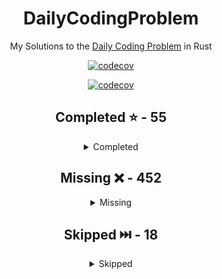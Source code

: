 <div align="center">

# DailyCodingProblem

My Solutions to the [Daily Coding Problem](https://www.dailycodingproblem.com/) in Rust

[![codecov](https://codecov.io/gh/Frazzer951/DailyCodingProblemRust/branch/main/graph/badge.svg?token=BBF04PUALA)](https://codecov.io/gh/Frazzer951/DailyCodingProblemRust)

[![codecov](https://codecov.io/gh/Frazzer951/DailyCodingProblemRust/branch/main/graphs/sunburst.svg?token=BBF04PUALA
)](https://codecov.io/gh/Frazzer951/DailyCodingProblemRust)



<!-- start completed section -->
## Completed ⭐️ - 55
<details><summary>Completed</summary>
<p>

 - [Problem 001](src/problems/problems_001_010/problem_001.rs) - Easy
 - [Problem 002](src/problems/problems_001_010/problem_002.rs) - Hard
 - [Problem 003](src/problems/problems_001_010/problem_003.rs) - Medium
 - [Problem 004](src/problems/problems_001_010/problem_004.rs) - Hard
 - [Problem 007](src/problems/problems_001_010/problem_007.rs) - Medium
 - [Problem 008](src/problems/problems_001_010/problem_008.rs) - Easy
 - [Problem 009](src/problems/problems_001_010/problem_009.rs) - Hard
 - [Problem 011](src/problems/problems_011_020/problem_011.rs) - Medium
 - [Problem 012](src/problems/problems_011_020/problem_012.rs) - Hard
 - [Problem 013](src/problems/problems_011_020/problem_013.rs) - Hard
 - [Problem 014](src/problems/problems_011_020/problem_014.rs) - Medium
 - [Problem 016](src/problems/problems_011_020/problem_016.rs) - Easy
 - [Problem 017](src/problems/problems_011_020/problem_017.rs) - Hard
 - [Problem 018](src/problems/problems_011_020/problem_018.rs) - Hard
 - [Problem 019](src/problems/problems_011_020/problem_019.rs) - Medium
 - [Problem 021](src/problems/problems_021_030/problem_021.rs) - Easy
 - [Problem 022](src/problems/problems_021_030/problem_022.rs) - Medium
 - [Problem 023](src/problems/problems_021_030/problem_023.rs) - Easy
 - [Problem 025](src/problems/problems_021_030/problem_025.rs) - Hard
 - [Problem 027](src/problems/problems_021_030/problem_027.rs) - Easy
 - [Problem 028](src/problems/problems_021_030/problem_028.rs) - Medium
 - [Problem 029](src/problems/problems_021_030/problem_029.rs) - Easy
 - [Problem 030](src/problems/problems_021_030/problem_030.rs) - Medium
 - [Problem 031](src/problems/problems_031_040/problem_031.rs) - Easy
 - [Problem 033](src/problems/problems_031_040/problem_033.rs) - Easy
 - [Problem 034](src/problems/problems_031_040/problem_034.rs) - Medium
 - [Problem 035](src/problems/problems_031_040/problem_035.rs) - Hard
 - [Problem 036](src/problems/problems_031_040/problem_036.rs) - Medium
 - [Problem 037](src/problems/problems_031_040/problem_037.rs) - Easy
 - [Problem 038](src/problems/problems_031_040/problem_038.rs) - Hard
 - [Problem 039](src/problems/problems_031_040/problem_039.rs) - Medium
 - [Problem 040](src/problems/problems_031_040/problem_040.rs) - Hard
 - [Problem 041](src/problems/problems_041_050/problem_041.rs) - Medium
 - [Problem 043](src/problems/problems_041_050/problem_043.rs) - Easy
 - [Problem 044](src/problems/problems_041_050/problem_044.rs) - Medium
 - [Problem 045](src/problems/problems_041_050/problem_045.rs) - Easy
 - [Problem 047](src/problems/problems_041_050/problem_047.rs) - Easy
 - [Problem 049](src/problems/problems_041_050/problem_049.rs) - Medium
 - [Problem 050](src/problems/problems_041_050/problem_050.rs) - Easy
 - [Problem 052](src/problems/problems_051_060/problem_052.rs) - Hard
 - [Problem 053](src/problems/problems_051_060/problem_053.rs) - Medium
 - [Problem 054](src/problems/problems_051_060/problem_054.rs) - Hard
 - [Problem 055](src/problems/problems_051_060/problem_055.rs) - Easy
 - [Problem 057](src/problems/problems_051_060/problem_057.rs) - Medium
 - [Problem 058](src/problems/problems_051_060/problem_058.rs) - Medium
 - [Problem 061](src/problems/problems_061_070/problem_061.rs) - Medium
 - [Problem 062](src/problems/problems_061_070/problem_062.rs) - Medium
 - [Problem 063](src/problems/problems_061_070/problem_063.rs) - Easy
 - [Problem 065](src/problems/problems_061_070/problem_065.rs) - Easy
 - [Problem 068](src/problems/problems_061_070/problem_068.rs) - Medium
 - [Problem 338](src/problems/problems_331_340/problem_338.rs) - Medium
 - [Problem 339](src/problems/problems_331_340/problem_339.rs) - Easy
 - [Problem 340](src/problems/problems_331_340/problem_340.rs) - Easy
 - [Problem 342](src/problems/problems_341_350/problem_342.rs) - Medium
 - [Problem 343](src/problems/problems_341_350/problem_343.rs) - Medium

</p>
</details>

<!-- end completed section -->

<!-- start missing section -->
## Missing ❌️ - 452
<details><summary>Missing</summary>
<p>

 - [Problem 069](src/problems/problems_061_070/problem_069.rs) - Easy
 - [Problem 070](src/problems/problems_061_070/problem_070.rs) - Easy
 - [Problem 071](src/problems/problems_071_080/problem_071.rs) - Easy
 - [Problem 072](src/problems/problems_071_080/problem_072.rs) - Hard
 - [Problem 073](src/problems/problems_071_080/problem_073.rs) - Easy
 - [Problem 074](src/problems/problems_071_080/problem_074.rs) - Medium
 - [Problem 075](src/problems/problems_071_080/problem_075.rs) - Hard
 - [Problem 076](src/problems/problems_071_080/problem_076.rs) - Medium
 - [Problem 077](src/problems/problems_071_080/problem_077.rs) - Easy
 - [Problem 078](src/problems/problems_071_080/problem_078.rs) - Medium
 - [Problem 079](src/problems/problems_071_080/problem_079.rs) - Medium
 - [Problem 080](src/problems/problems_071_080/problem_080.rs) - Easy
 - [Problem 081](src/problems/problems_081_090/problem_081.rs) - Easy
 - [Problem 082](src/problems/problems_081_090/problem_082.rs) - Easy
 - [Problem 083](src/problems/problems_081_090/problem_083.rs) - Medium
 - [Problem 084](src/problems/problems_081_090/problem_084.rs) - Medium
 - [Problem 085](src/problems/problems_081_090/problem_085.rs) - Medium
 - [Problem 086](src/problems/problems_081_090/problem_086.rs) - Medium
 - [Problem 087](src/problems/problems_081_090/problem_087.rs) - Hard
 - [Problem 088](src/problems/problems_081_090/problem_088.rs) - Medium
 - [Problem 089](src/problems/problems_081_090/problem_089.rs) - Medium
 - [Problem 090](src/problems/problems_081_090/problem_090.rs) - Medium
 - [Problem 091](src/problems/problems_091_100/problem_091.rs) - Easy
 - [Problem 092](src/problems/problems_091_100/problem_092.rs) - Hard
 - [Problem 093](src/problems/problems_091_100/problem_093.rs) - Hard
 - [Problem 094](src/problems/problems_091_100/problem_094.rs) - Easy
 - [Problem 095](src/problems/problems_091_100/problem_095.rs) - Hard
 - [Problem 096](src/problems/problems_091_100/problem_096.rs) - Easy
 - [Problem 097](src/problems/problems_091_100/problem_097.rs) - Medium
 - [Problem 098](src/problems/problems_091_100/problem_098.rs) - Easy
 - [Problem 099](src/problems/problems_091_100/problem_099.rs) - Medium
 - [Problem 100](src/problems/problems_091_100/problem_100.rs) - Easy
 - [Problem 101](src/problems/problems_101_110/problem_101.rs) - Easy
 - [Problem 102](src/problems/problems_101_110/problem_102.rs) - Medium
 - [Problem 103](src/problems/problems_101_110/problem_103.rs) - Medium
 - [Problem 104](src/problems/problems_101_110/problem_104.rs) - Easy
 - [Problem 105](src/problems/problems_101_110/problem_105.rs) - Easy
 - [Problem 106](src/problems/problems_101_110/problem_106.rs) - Medium
 - [Problem 107](src/problems/problems_101_110/problem_107.rs) - Easy
 - [Problem 108](src/problems/problems_101_110/problem_108.rs) - Easy
 - [Problem 109](src/problems/problems_101_110/problem_109.rs) - Medium
 - [Problem 110](src/problems/problems_101_110/problem_110.rs) - Medium
 - [Problem 111](src/problems/problems_111_120/problem_111.rs) - Hard
 - [Problem 112](src/problems/problems_111_120/problem_112.rs) - Hard
 - [Problem 113](src/problems/problems_111_120/problem_113.rs) - Medium
 - [Problem 114](src/problems/problems_111_120/problem_114.rs) - Hard
 - [Problem 115](src/problems/problems_111_120/problem_115.rs) - Hard
 - [Problem 116](src/problems/problems_111_120/problem_116.rs) - Medium
 - [Problem 117](src/problems/problems_111_120/problem_117.rs) - Easy
 - [Problem 118](src/problems/problems_111_120/problem_118.rs) - Easy
 - [Problem 119](src/problems/problems_111_120/problem_119.rs) - Medium
 - [Problem 120](src/problems/problems_111_120/problem_120.rs) - Medium
 - [Problem 121](src/problems/problems_121_130/problem_121.rs) - Hard
 - [Problem 122](src/problems/problems_121_130/problem_122.rs) - Medium
 - [Problem 123](src/problems/problems_121_130/problem_123.rs) - Hard
 - [Problem 124](src/problems/problems_121_130/problem_124.rs) - Easy
 - [Problem 125](src/problems/problems_121_130/problem_125.rs) - Easy
 - [Problem 126](src/problems/problems_121_130/problem_126.rs) - Medium
 - [Problem 127](src/problems/problems_121_130/problem_127.rs) - Easy
 - [Problem 128](src/problems/problems_121_130/problem_128.rs) - Medium
 - [Problem 129](src/problems/problems_121_130/problem_129.rs) - Medium
 - [Problem 130](src/problems/problems_121_130/problem_130.rs) - Medium
 - [Problem 131](src/problems/problems_131_140/problem_131.rs) - Medium
 - [Problem 132](src/problems/problems_131_140/problem_132.rs) - Easy
 - [Problem 133](src/problems/problems_131_140/problem_133.rs) - Medium
 - [Problem 134](src/problems/problems_131_140/problem_134.rs) - Easy
 - [Problem 135](src/problems/problems_131_140/problem_135.rs) - Easy
 - [Problem 136](src/problems/problems_131_140/problem_136.rs) - Medium
 - [Problem 137](src/problems/problems_131_140/problem_137.rs) - Medium
 - [Problem 138](src/problems/problems_131_140/problem_138.rs) - Hard
 - [Problem 139](src/problems/problems_131_140/problem_139.rs) - Medium
 - [Problem 140](src/problems/problems_131_140/problem_140.rs) - Medium
 - [Problem 141](src/problems/problems_141_150/problem_141.rs) - Hard
 - [Problem 142](src/problems/problems_141_150/problem_142.rs) - Hard
 - [Problem 143](src/problems/problems_141_150/problem_143.rs) - Medium
 - [Problem 144](src/problems/problems_141_150/problem_144.rs) - Medium
 - [Problem 145](src/problems/problems_141_150/problem_145.rs) - Easy
 - [Problem 146](src/problems/problems_141_150/problem_146.rs) - Medium
 - [Problem 147](src/problems/problems_141_150/problem_147.rs) - Hard
 - [Problem 148](src/problems/problems_141_150/problem_148.rs) - Medium
 - [Problem 149](src/problems/problems_141_150/problem_149.rs) - Hard
 - [Problem 150](src/problems/problems_141_150/problem_150.rs) - Hard
 - [Problem 151](src/problems/problems_151_160/problem_151.rs) - Medium
 - [Problem 152](src/problems/problems_151_160/problem_152.rs) - Medium
 - [Problem 153](src/problems/problems_151_160/problem_153.rs) - Hard
 - [Problem 154](src/problems/problems_151_160/problem_154.rs) - Easy
 - [Problem 155](src/problems/problems_151_160/problem_155.rs) - Medium
 - [Problem 156](src/problems/problems_151_160/problem_156.rs) - Medium
 - [Problem 157](src/problems/problems_151_160/problem_157.rs) - Easy
 - [Problem 158](src/problems/problems_151_160/problem_158.rs) - Medium
 - [Problem 159](src/problems/problems_151_160/problem_159.rs) - Easy
 - [Problem 160](src/problems/problems_151_160/problem_160.rs) - Hard
 - [Problem 161](src/problems/problems_161_170/problem_161.rs) - Easy
 - [Problem 162](src/problems/problems_161_170/problem_162.rs) - Medium
 - [Problem 163](src/problems/problems_161_170/problem_163.rs) - Hard
 - [Problem 164](src/problems/problems_161_170/problem_164.rs) - Medium
 - [Problem 165](src/problems/problems_161_170/problem_165.rs) - Medium
 - [Problem 166](src/problems/problems_161_170/problem_166.rs) - Medium
 - [Problem 167](src/problems/problems_161_170/problem_167.rs) - Hard
 - [Problem 168](src/problems/problems_161_170/problem_168.rs) - Medium
 - [Problem 169](src/problems/problems_161_170/problem_169.rs) - Medium
 - [Problem 170](src/problems/problems_161_170/problem_170.rs) - Medium
 - [Problem 171](src/problems/problems_171_180/problem_171.rs) - Easy
 - [Problem 172](src/problems/problems_171_180/problem_172.rs) - Medium
 - [Problem 173](src/problems/problems_171_180/problem_173.rs) - Easy
 - [Problem 174](src/problems/problems_171_180/problem_174.rs) - Medium
 - [Problem 175](src/problems/problems_171_180/problem_175.rs) - Easy
 - [Problem 176](src/problems/problems_171_180/problem_176.rs) - Easy
 - [Problem 177](src/problems/problems_171_180/problem_177.rs) - Easy
 - [Problem 178](src/problems/problems_171_180/problem_178.rs) - Hard
 - [Problem 179](src/problems/problems_171_180/problem_179.rs) - Medium
 - [Problem 180](src/problems/problems_171_180/problem_180.rs) - Medium
 - [Problem 181](src/problems/problems_181_190/problem_181.rs) - Hard
 - [Problem 182](src/problems/problems_181_190/problem_182.rs) - Medium
 - [Problem 183](src/problems/problems_181_190/problem_183.rs) - Hard
 - [Problem 184](src/problems/problems_181_190/problem_184.rs) - Easy
 - [Problem 185](src/problems/problems_181_190/problem_185.rs) - Easy
 - [Problem 186](src/problems/problems_181_190/problem_186.rs) - Hard
 - [Problem 187](src/problems/problems_181_190/problem_187.rs) - Easy
 - [Problem 188](src/problems/problems_181_190/problem_188.rs) - Medium
 - [Problem 189](src/problems/problems_181_190/problem_189.rs) - Easy
 - [Problem 190](src/problems/problems_181_190/problem_190.rs) - Medium
 - [Problem 191](src/problems/problems_191_200/problem_191.rs) - Easy
 - [Problem 192](src/problems/problems_191_200/problem_192.rs) - Medium
 - [Problem 193](src/problems/problems_191_200/problem_193.rs) - Hard
 - [Problem 194](src/problems/problems_191_200/problem_194.rs) - Easy
 - [Problem 195](src/problems/problems_191_200/problem_195.rs) - Hard
 - [Problem 196](src/problems/problems_191_200/problem_196.rs) - Easy
 - [Problem 197](src/problems/problems_191_200/problem_197.rs) - Easy
 - [Problem 198](src/problems/problems_191_200/problem_198.rs) - Medium
 - [Problem 199](src/problems/problems_191_200/problem_199.rs) - Hard
 - [Problem 200](src/problems/problems_191_200/problem_200.rs) - Hard
 - [Problem 201](src/problems/problems_201_210/problem_201.rs) - Easy
 - [Problem 202](src/problems/problems_201_210/problem_202.rs) - Easy
 - [Problem 203](src/problems/problems_201_210/problem_203.rs) - Medium
 - [Problem 204](src/problems/problems_201_210/problem_204.rs) - Easy
 - [Problem 205](src/problems/problems_201_210/problem_205.rs) - Easy
 - [Problem 206](src/problems/problems_201_210/problem_206.rs) - Easy
 - [Problem 207](src/problems/problems_201_210/problem_207.rs) - Medium
 - [Problem 208](src/problems/problems_201_210/problem_208.rs) - Medium
 - [Problem 209](src/problems/problems_201_210/problem_209.rs) - Hard
 - [Problem 210](src/problems/problems_201_210/problem_210.rs) - Easy
 - [Problem 211](src/problems/problems_211_220/problem_211.rs) - Medium
 - [Problem 212](src/problems/problems_211_220/problem_212.rs) - Easy
 - [Problem 213](src/problems/problems_211_220/problem_213.rs) - Medium
 - [Problem 214](src/problems/problems_211_220/problem_214.rs) - Easy
 - [Problem 215](src/problems/problems_211_220/problem_215.rs) - Medium
 - [Problem 216](src/problems/problems_211_220/problem_216.rs) - Medium
 - [Problem 217](src/problems/problems_211_220/problem_217.rs) - Hard
 - [Problem 218](src/problems/problems_211_220/problem_218.rs) - Medium
 - [Problem 219](src/problems/problems_211_220/problem_219.rs) - Hard
 - [Problem 220](src/problems/problems_211_220/problem_220.rs) - Medium
 - [Problem 221](src/problems/problems_221_230/problem_221.rs) - Easy
 - [Problem 222](src/problems/problems_221_230/problem_222.rs) - Medium
 - [Problem 223](src/problems/problems_221_230/problem_223.rs) - Hard
 - [Problem 224](src/problems/problems_221_230/problem_224.rs) - Easy
 - [Problem 225](src/problems/problems_221_230/problem_225.rs) - Easy
 - [Problem 226](src/problems/problems_221_230/problem_226.rs) - Hard
 - [Problem 227](src/problems/problems_221_230/problem_227.rs) - Easy
 - [Problem 228](src/problems/problems_221_230/problem_228.rs) - Medium
 - [Problem 229](src/problems/problems_221_230/problem_229.rs) - Medium
 - [Problem 230](src/problems/problems_221_230/problem_230.rs) - Medium
 - [Problem 231](src/problems/problems_231_240/problem_231.rs) - Easy
 - [Problem 232](src/problems/problems_231_240/problem_232.rs) - Easy
 - [Problem 233](src/problems/problems_231_240/problem_233.rs) - Easy
 - [Problem 234](src/problems/problems_231_240/problem_234.rs) - Hard
 - [Problem 235](src/problems/problems_231_240/problem_235.rs) - Hard
 - [Problem 236](src/problems/problems_231_240/problem_236.rs) - Medium
 - [Problem 237](src/problems/problems_231_240/problem_237.rs) - Easy
 - [Problem 238](src/problems/problems_231_240/problem_238.rs) - Hard
 - [Problem 239](src/problems/problems_231_240/problem_239.rs) - Medium
 - [Problem 240](src/problems/problems_231_240/problem_240.rs) - Hard
 - [Problem 241](src/problems/problems_241_250/problem_241.rs) - Easy
 - [Problem 242](src/problems/problems_241_250/problem_242.rs) - Hard
 - [Problem 243](src/problems/problems_241_250/problem_243.rs) - Medium
 - [Problem 244](src/problems/problems_241_250/problem_244.rs) - Easy
 - [Problem 245](src/problems/problems_241_250/problem_245.rs) - Medium
 - [Problem 246](src/problems/problems_241_250/problem_246.rs) - Medium
 - [Problem 247](src/problems/problems_241_250/problem_247.rs) - Easy
 - [Problem 248](src/problems/problems_241_250/problem_248.rs) - Hard
 - [Problem 249](src/problems/problems_241_250/problem_249.rs) - Hard
 - [Problem 250](src/problems/problems_241_250/problem_250.rs) - Medium
 - [Problem 251](src/problems/problems_251_260/problem_251.rs) - Medium
 - [Problem 252](src/problems/problems_251_260/problem_252.rs) - Easy
 - [Problem 253](src/problems/problems_251_260/problem_253.rs) - Medium
 - [Problem 254](src/problems/problems_251_260/problem_254.rs) - Medium
 - [Problem 255](src/problems/problems_251_260/problem_255.rs) - Easy
 - [Problem 256](src/problems/problems_251_260/problem_256.rs) - Medium
 - [Problem 257](src/problems/problems_251_260/problem_257.rs) - Easy
 - [Problem 258](src/problems/problems_251_260/problem_258.rs) - Easy
 - [Problem 259](src/problems/problems_251_260/problem_259.rs) - Hard
 - [Problem 260](src/problems/problems_251_260/problem_260.rs) - Medium
 - [Problem 261](src/problems/problems_261_270/problem_261.rs) - Easy
 - [Problem 262](src/problems/problems_261_270/problem_262.rs) - Medium
 - [Problem 263](src/problems/problems_261_270/problem_263.rs) - Medium
 - [Problem 264](src/problems/problems_261_270/problem_264.rs) - Hard
 - [Problem 265](src/problems/problems_261_270/problem_265.rs) - Easy
 - [Problem 266](src/problems/problems_261_270/problem_266.rs) - Easy
 - [Problem 267](src/problems/problems_261_270/problem_267.rs) - Hard
 - [Problem 268](src/problems/problems_261_270/problem_268.rs) - Medium
 - [Problem 269](src/problems/problems_261_270/problem_269.rs) - Easy
 - [Problem 270](src/problems/problems_261_270/problem_270.rs) - Medium
 - [Problem 271](src/problems/problems_271_280/problem_271.rs) - Hard
 - [Problem 272](src/problems/problems_271_280/problem_272.rs) - Medium
 - [Problem 273](src/problems/problems_271_280/problem_273.rs) - Easy
 - [Problem 274](src/problems/problems_271_280/problem_274.rs) - Hard
 - [Problem 275](src/problems/problems_271_280/problem_275.rs) - Medium
 - [Problem 276](src/problems/problems_271_280/problem_276.rs) - Hard
 - [Problem 277](src/problems/problems_271_280/problem_277.rs) - Easy
 - [Problem 278](src/problems/problems_271_280/problem_278.rs) - Easy
 - [Problem 279](src/problems/problems_271_280/problem_279.rs) - Easy
 - [Problem 280](src/problems/problems_271_280/problem_280.rs) - Easy
 - [Problem 281](src/problems/problems_281_290/problem_281.rs) - Medium
 - [Problem 282](src/problems/problems_281_290/problem_282.rs) - Easy
 - [Problem 283](src/problems/problems_281_290/problem_283.rs) - Easy
 - [Problem 284](src/problems/problems_281_290/problem_284.rs) - Medium
 - [Problem 285](src/problems/problems_281_290/problem_285.rs) - Medium
 - [Problem 286](src/problems/problems_281_290/problem_286.rs) - Hard
 - [Problem 287](src/problems/problems_281_290/problem_287.rs) - Medium
 - [Problem 288](src/problems/problems_281_290/problem_288.rs) - Medium
 - [Problem 289](src/problems/problems_281_290/problem_289.rs) - Hard
 - [Problem 290](src/problems/problems_281_290/problem_290.rs) - Easy
 - [Problem 291](src/problems/problems_291_300/problem_291.rs) - Medium
 - [Problem 292](src/problems/problems_291_300/problem_292.rs) - Hard
 - [Problem 293](src/problems/problems_291_300/problem_293.rs) - Hard
 - [Problem 294](src/problems/problems_291_300/problem_294.rs) - Medium
 - [Problem 295](src/problems/problems_291_300/problem_295.rs) - Medium
 - [Problem 296](src/problems/problems_291_300/problem_296.rs) - Hard
 - [Problem 297](src/problems/problems_291_300/problem_297.rs) - Medium
 - [Problem 298](src/problems/problems_291_300/problem_298.rs) - Easy
 - [Problem 299](src/problems/problems_291_300/problem_299.rs) - Medium
 - [Problem 300](src/problems/problems_291_300/problem_300.rs) - Easy
 - [Problem 301](src/problems/problems_301_310/problem_301.rs) - Medium
 - [Problem 302](src/problems/problems_301_310/problem_302.rs) - Medium
 - [Problem 303](src/problems/problems_301_310/problem_303.rs) - Easy
 - [Problem 304](src/problems/problems_301_310/problem_304.rs) - Hard
 - [Problem 305](src/problems/problems_301_310/problem_305.rs) - Easy
 - [Problem 306](src/problems/problems_301_310/problem_306.rs) - Medium
 - [Problem 307](src/problems/problems_301_310/problem_307.rs) - Easy
 - [Problem 308](src/problems/problems_301_310/problem_308.rs) - Hard
 - [Problem 309](src/problems/problems_301_310/problem_309.rs) - Medium
 - [Problem 310](src/problems/problems_301_310/problem_310.rs) - Easy
 - [Problem 311](src/problems/problems_311_320/problem_311.rs) - Easy
 - [Problem 312](src/problems/problems_311_320/problem_312.rs) - Easy
 - [Problem 313](src/problems/problems_311_320/problem_313.rs) - Hard
 - [Problem 314](src/problems/problems_311_320/problem_314.rs) - Medium
 - [Problem 315](src/problems/problems_311_320/problem_315.rs) - Easy
 - [Problem 316](src/problems/problems_311_320/problem_316.rs) - Medium
 - [Problem 317](src/problems/problems_311_320/problem_317.rs) - Medium
 - [Problem 318](src/problems/problems_311_320/problem_318.rs) - Hard
 - [Problem 319](src/problems/problems_311_320/problem_319.rs) - Hard
 - [Problem 320](src/problems/problems_311_320/problem_320.rs) - Medium
 - [Problem 321](src/problems/problems_321_330/problem_321.rs) - Easy
 - [Problem 322](src/problems/problems_321_330/problem_322.rs) - Medium
 - [Problem 323](src/problems/problems_321_330/problem_323.rs) - Medium
 - [Problem 324](src/problems/problems_321_330/problem_324.rs) - Easy
 - [Problem 325](src/problems/problems_321_330/problem_325.rs) - Easy
 - [Problem 326](src/problems/problems_321_330/problem_326.rs) - Hard
 - [Problem 327](src/problems/problems_321_330/problem_327.rs) - Easy
 - [Problem 328](src/problems/problems_321_330/problem_328.rs) - Medium
 - [Problem 329](src/problems/problems_321_330/problem_329.rs) - Hard
 - [Problem 330](src/problems/problems_321_330/problem_330.rs) - Hard
 - [Problem 331](src/problems/problems_331_340/problem_331.rs) - Medium
 - [Problem 332](src/problems/problems_331_340/problem_332.rs) - Easy
 - [Problem 333](src/problems/problems_331_340/problem_333.rs) - Medium
 - [Problem 334](src/problems/problems_331_340/problem_334.rs) - Easy
 - [Problem 335](src/problems/problems_331_340/problem_335.rs) - Hard
 - [Problem 336](src/problems/problems_331_340/problem_336.rs) - Medium
 - [Problem 337](src/problems/problems_331_340/problem_337.rs) - Hard
 - [Problem 341](src/problems/problems_341_350/problem_341.rs) - Easy
 - [Problem 344](src/problems/problems_341_350/problem_344.rs) - Hard
 - [Problem 345](src/problems/problems_341_350/problem_345.rs) - Medium
 - [Problem 346](src/problems/problems_341_350/problem_346.rs) - Medium
 - [Problem 347](src/problems/problems_341_350/problem_347.rs) - Easy
 - [Problem 348](src/problems/problems_341_350/problem_348.rs) - Easy
 - [Problem 349](src/problems/problems_341_350/problem_349.rs) - Hard
 - [Problem 350](src/problems/problems_341_350/problem_350.rs) - Medium
 - [Problem 351](src/problems/problems_351_360/problem_351.rs) - Hard
 - [Problem 352](src/problems/problems_351_360/problem_352.rs) - Easy
 - [Problem 353](src/problems/problems_351_360/problem_353.rs) - Medium
 - [Problem 354](src/problems/problems_351_360/problem_354.rs) - Hard
 - [Problem 355](src/problems/problems_351_360/problem_355.rs) - Hard
 - [Problem 356](src/problems/problems_351_360/problem_356.rs) - Hard
 - [Problem 357](src/problems/problems_351_360/problem_357.rs) - Hard
 - [Problem 358](src/problems/problems_351_360/problem_358.rs) - Hard
 - [Problem 359](src/problems/problems_351_360/problem_359.rs) - Easy
 - [Problem 360](src/problems/problems_351_360/problem_360.rs) - Medium
 - [Problem 361](src/problems/problems_361_370/problem_361.rs) - Medium
 - [Problem 362](src/problems/problems_361_370/problem_362.rs) - Easy
 - [Problem 363](src/problems/problems_361_370/problem_363.rs) - Medium
 - [Problem 364](src/problems/problems_361_370/problem_364.rs) - Medium
 - [Problem 365](src/problems/problems_361_370/problem_365.rs) - Hard
 - [Problem 366](src/problems/problems_361_370/problem_366.rs) - Medium
 - [Problem 367](src/problems/problems_361_370/problem_367.rs) - Medium
 - [Problem 368](src/problems/problems_361_370/problem_368.rs) - Hard
 - [Problem 369](src/problems/problems_361_370/problem_369.rs) - Medium
 - [Problem 370](src/problems/problems_361_370/problem_370.rs) - Easy
 - [Problem 371](src/problems/problems_371_380/problem_371.rs) - Hard
 - [Problem 372](src/problems/problems_371_380/problem_372.rs) - Easy
 - [Problem 373](src/problems/problems_371_380/problem_373.rs) - Hard
 - [Problem 374](src/problems/problems_371_380/problem_374.rs) - Hard
 - [Problem 375](src/problems/problems_371_380/problem_375.rs) - Medium
 - [Problem 376](src/problems/problems_371_380/problem_376.rs) - Easy
 - [Problem 377](src/problems/problems_371_380/problem_377.rs) - Hard
 - [Problem 378](src/problems/problems_371_380/problem_378.rs) - Medium
 - [Problem 379](src/problems/problems_371_380/problem_379.rs) - Easy
 - [Problem 380](src/problems/problems_371_380/problem_380.rs) - Medium
 - [Problem 381](src/problems/problems_381_390/problem_381.rs) - Easy
 - [Problem 382](src/problems/problems_381_390/problem_382.rs) - Easy
 - [Problem 383](src/problems/problems_381_390/problem_383.rs) - Medium
 - [Problem 384](src/problems/problems_381_390/problem_384.rs) - Hard
 - [Problem 385](src/problems/problems_381_390/problem_385.rs) - Medium
 - [Problem 386](src/problems/problems_381_390/problem_386.rs) - Easy
 - [Problem 387](src/problems/problems_381_390/problem_387.rs) - Medium
 - [Problem 388](src/problems/problems_381_390/problem_388.rs) - Medium
 - [Problem 389](src/problems/problems_381_390/problem_389.rs) - Hard
 - [Problem 390](src/problems/problems_381_390/problem_390.rs) - Medium
 - [Problem 391](src/problems/problems_391_400/problem_391.rs) - Hard
 - [Problem 392](src/problems/problems_391_400/problem_392.rs) - Hard
 - [Problem 393](src/problems/problems_391_400/problem_393.rs) - Medium
 - [Problem 394](src/problems/problems_391_400/problem_394.rs) - Easy
 - [Problem 395](src/problems/problems_391_400/problem_395.rs) - Medium
 - [Problem 396](src/problems/problems_391_400/problem_396.rs) - Hard
 - [Problem 397](src/problems/problems_391_400/problem_397.rs) - Medium
 - [Problem 398](src/problems/problems_391_400/problem_398.rs) - Medium
 - [Problem 399](src/problems/problems_391_400/problem_399.rs) - Hard
 - [Problem 400](src/problems/problems_391_400/problem_400.rs) - Hard
 - [Problem 401](src/problems/problems_401_410/problem_401.rs) - Easy
 - [Problem 402](src/problems/problems_401_410/problem_402.rs) - Easy
 - [Problem 403](src/problems/problems_401_410/problem_403.rs) - Easy
 - [Problem 404](src/problems/problems_401_410/problem_404.rs) - Easy
 - [Problem 405](src/problems/problems_401_410/problem_405.rs) - Hard
 - [Problem 406](src/problems/problems_401_410/problem_406.rs) - Hard
 - [Problem 407](src/problems/problems_401_410/problem_407.rs) - Medium
 - [Problem 408](src/problems/problems_401_410/problem_408.rs) - Medium
 - [Problem 409](src/problems/problems_401_410/problem_409.rs) - Hard
 - [Problem 410](src/problems/problems_401_410/problem_410.rs) - Hard
 - [Problem 411](src/problems/problems_411_420/problem_411.rs) - Hard
 - [Problem 412](src/problems/problems_411_420/problem_412.rs) - Medium
 - [Problem 413](src/problems/problems_411_420/problem_413.rs) - Hard
 - [Problem 414](src/problems/problems_411_420/problem_414.rs) - Hard
 - [Problem 415](src/problems/problems_411_420/problem_415.rs) - Hard
 - [Problem 416](src/problems/problems_411_420/problem_416.rs) - Easy
 - [Problem 417](src/problems/problems_411_420/problem_417.rs) - Easy
 - [Problem 418](src/problems/problems_411_420/problem_418.rs) - Easy
 - [Problem 419](src/problems/problems_411_420/problem_419.rs) - Easy
 - [Problem 420](src/problems/problems_411_420/problem_420.rs) - Easy
 - [Problem 421](src/problems/problems_421_430/problem_421.rs) - Medium
 - [Problem 422](src/problems/problems_421_430/problem_422.rs) - Easy
 - [Problem 423](src/problems/problems_421_430/problem_423.rs) - Easy
 - [Problem 424](src/problems/problems_421_430/problem_424.rs) - Medium
 - [Problem 425](src/problems/problems_421_430/problem_425.rs) - Hard
 - [Problem 426](src/problems/problems_421_430/problem_426.rs) - Easy
 - [Problem 427](src/problems/problems_421_430/problem_427.rs) - Medium
 - [Problem 428](src/problems/problems_421_430/problem_428.rs) - Hard
 - [Problem 429](src/problems/problems_421_430/problem_429.rs) - Medium
 - [Problem 430](src/problems/problems_421_430/problem_430.rs) - Hard
 - [Problem 431](src/problems/problems_431_440/problem_431.rs) - Medium
 - [Problem 432](src/problems/problems_431_440/problem_432.rs) - Hard
 - [Problem 433](src/problems/problems_431_440/problem_433.rs) - Medium
 - [Problem 434](src/problems/problems_431_440/problem_434.rs) - Easy
 - [Problem 435](src/problems/problems_431_440/problem_435.rs) - Medium
 - [Problem 436](src/problems/problems_431_440/problem_436.rs) - Hard
 - [Problem 437](src/problems/problems_431_440/problem_437.rs) - Medium
 - [Problem 438](src/problems/problems_431_440/problem_438.rs) - Easy
 - [Problem 439](src/problems/problems_431_440/problem_439.rs) - Medium
 - [Problem 440](src/problems/problems_431_440/problem_440.rs) - Medium
 - [Problem 441](src/problems/problems_441_450/problem_441.rs) - Medium
 - [Problem 442](src/problems/problems_441_450/problem_442.rs) - Hard
 - [Problem 443](src/problems/problems_441_450/problem_443.rs) - Medium
 - [Problem 444](src/problems/problems_441_450/problem_444.rs) - Hard
 - [Problem 445](src/problems/problems_441_450/problem_445.rs) - Medium
 - [Problem 446](src/problems/problems_441_450/problem_446.rs) - Medium
 - [Problem 447](src/problems/problems_441_450/problem_447.rs) - Medium
 - [Problem 448](src/problems/problems_441_450/problem_448.rs) - Hard
 - [Problem 449](src/problems/problems_441_450/problem_449.rs) - Easy
 - [Problem 450](src/problems/problems_441_450/problem_450.rs) - Hard
 - [Problem 451](src/problems/problems_451_460/problem_451.rs) - Easy
 - [Problem 452](src/problems/problems_451_460/problem_452.rs) - Easy
 - [Problem 453](src/problems/problems_451_460/problem_453.rs) - Easy
 - [Problem 454](src/problems/problems_451_460/problem_454.rs) - Medium
 - [Problem 455](src/problems/problems_451_460/problem_455.rs) - Medium
 - [Problem 456](src/problems/problems_451_460/problem_456.rs) - Easy
 - [Problem 457](src/problems/problems_451_460/problem_457.rs) - Hard
 - [Problem 458](src/problems/problems_451_460/problem_458.rs) - Hard
 - [Problem 459](src/problems/problems_451_460/problem_459.rs) - Medium
 - [Problem 460](src/problems/problems_451_460/problem_460.rs) - Medium
 - [Problem 461](src/problems/problems_461_470/problem_461.rs) - Medium
 - [Problem 462](src/problems/problems_461_470/problem_462.rs) - Hard
 - [Problem 463](src/problems/problems_461_470/problem_463.rs) - Easy
 - [Problem 464](src/problems/problems_461_470/problem_464.rs) - Medium
 - [Problem 465](src/problems/problems_461_470/problem_465.rs) - Easy
 - [Problem 466](src/problems/problems_461_470/problem_466.rs) - Easy
 - [Problem 467](src/problems/problems_461_470/problem_467.rs) - Medium
 - [Problem 468](src/problems/problems_461_470/problem_468.rs) - Medium
 - [Problem 469](src/problems/problems_461_470/problem_469.rs) - Medium
 - [Problem 470](src/problems/problems_461_470/problem_470.rs) - Medium
 - [Problem 471](src/problems/problems_471_480/problem_471.rs) - Easy
 - [Problem 472](src/problems/problems_471_480/problem_472.rs) - Medium
 - [Problem 473](src/problems/problems_471_480/problem_473.rs) - Medium
 - [Problem 474](src/problems/problems_471_480/problem_474.rs) - Hard
 - [Problem 475](src/problems/problems_471_480/problem_475.rs) - Medium
 - [Problem 476](src/problems/problems_471_480/problem_476.rs) - Medium
 - [Problem 477](src/problems/problems_471_480/problem_477.rs) - Easy
 - [Problem 478](src/problems/problems_471_480/problem_478.rs) - Hard
 - [Problem 479](src/problems/problems_471_480/problem_479.rs) - Easy
 - [Problem 480](src/problems/problems_471_480/problem_480.rs) - Medium
 - [Problem 481](src/problems/problems_481_490/problem_481.rs) - Hard
 - [Problem 482](src/problems/problems_481_490/problem_482.rs) - Medium
 - [Problem 483](src/problems/problems_481_490/problem_483.rs) - Easy
 - [Problem 484](src/problems/problems_481_490/problem_484.rs) - Medium
 - [Problem 485](src/problems/problems_481_490/problem_485.rs) - Hard
 - [Problem 486](src/problems/problems_481_490/problem_486.rs) - Medium
 - [Problem 487](src/problems/problems_481_490/problem_487.rs) - Medium
 - [Problem 488](src/problems/problems_481_490/problem_488.rs) - Hard
 - [Problem 489](src/problems/problems_481_490/problem_489.rs) - Easy
 - [Problem 490](src/problems/problems_481_490/problem_490.rs) - Medium
 - [Problem 491](src/problems/problems_491_500/problem_491.rs) - Easy
 - [Problem 492](src/problems/problems_491_500/problem_492.rs) - Medium
 - [Problem 493](src/problems/problems_491_500/problem_493.rs) - Medium
 - [Problem 494](src/problems/problems_491_500/problem_494.rs) - Medium
 - [Problem 495](src/problems/problems_491_500/problem_495.rs) - Medium
 - [Problem 496](src/problems/problems_491_500/problem_496.rs) - Easy
 - [Problem 497](src/problems/problems_491_500/problem_497.rs) - Medium
 - [Problem 498](src/problems/problems_491_500/problem_498.rs) - Easy
 - [Problem 499](src/problems/problems_491_500/problem_499.rs) - Easy
 - [Problem 500](src/problems/problems_491_500/problem_500.rs) - Easy
 - [Problem 501](src/problems/problems_501_510/problem_501.rs) - Medium
 - [Problem 502](src/problems/problems_501_510/problem_502.rs) - Easy
 - [Problem 503](src/problems/problems_501_510/problem_503.rs) - Medium
 - [Problem 504](src/problems/problems_501_510/problem_504.rs) - Easy
 - [Problem 505](src/problems/problems_501_510/problem_505.rs) - Easy
 - [Problem 506](src/problems/problems_501_510/problem_506.rs) - Medium
 - [Problem 507](src/problems/problems_501_510/problem_507.rs) - Easy
 - [Problem 508](src/problems/problems_501_510/problem_508.rs) - Medium
 - [Problem 509](src/problems/problems_501_510/problem_509.rs) - Medium
 - [Problem 510](src/problems/problems_501_510/problem_510.rs) - Hard
 - [Problem 511](src/problems/problems_511_520/problem_511.rs) - Medium
 - [Problem 512](src/problems/problems_511_520/problem_512.rs) - Medium
 - [Problem 513](src/problems/problems_511_520/problem_513.rs) - Medium
 - [Problem 514](src/problems/problems_511_520/problem_514.rs) - Medium
 - [Problem 515](src/problems/problems_511_520/problem_515.rs) - Medium
 - [Problem 516](src/problems/problems_511_520/problem_516.rs) - Easy
 - [Problem 517](src/problems/problems_511_520/problem_517.rs) - Easy
 - [Problem 518](src/problems/problems_511_520/problem_518.rs) - Easy
 - [Problem 519](src/problems/problems_511_520/problem_519.rs) - Medium
 - [Problem 520](src/problems/problems_511_520/problem_520.rs) - Hard
 - [Problem 521](src/problems/problems_521_530/problem_521.rs) - Medium
 - [Problem 522](src/problems/problems_521_530/problem_522.rs) - Medium
 - [Problem 523](src/problems/problems_521_530/problem_523.rs) - Easy
 - [Problem 524](src/problems/problems_521_530/problem_524.rs) - Medium
 - [Problem 525](src/problems/problems_521_530/problem_525.rs) - Easy

</p>
</details>

<!-- end missing section -->

<!-- start skipped section -->
## Skipped️ ⏭️ - 18
<details><summary>Skipped</summary>
<p>

 - [Problem 005](src/problems/problems_001_010/problem_005.rs) - Medium
 - [Problem 006](src/problems/problems_001_010/problem_006.rs) - Hard
 - [Problem 010](src/problems/problems_001_010/problem_010.rs) - Medium
 - [Problem 015](src/problems/problems_011_020/problem_015.rs) - Medium
 - [Problem 020](src/problems/problems_011_020/problem_020.rs) - Easy
 - [Problem 024](src/problems/problems_021_030/problem_024.rs) - Medium
 - [Problem 026](src/problems/problems_021_030/problem_026.rs) - Medium
 - [Problem 032](src/problems/problems_031_040/problem_032.rs) - Hard
 - [Problem 042](src/problems/problems_041_050/problem_042.rs) - Hard
 - [Problem 046](src/problems/problems_041_050/problem_046.rs) - Hard
 - [Problem 048](src/problems/problems_041_050/problem_048.rs) - Medium
 - [Problem 051](src/problems/problems_051_060/problem_051.rs) - Medium
 - [Problem 056](src/problems/problems_051_060/problem_056.rs) - Medium
 - [Problem 059](src/problems/problems_051_060/problem_059.rs) - Hard
 - [Problem 060](src/problems/problems_051_060/problem_060.rs) - Medium
 - [Problem 064](src/problems/problems_061_070/problem_064.rs) - Hard
 - [Problem 066](src/problems/problems_061_070/problem_066.rs) - Medium
 - [Problem 067](src/problems/problems_061_070/problem_067.rs) - Hard

</p>
</details>

<!-- end skipped section -->

</div>

